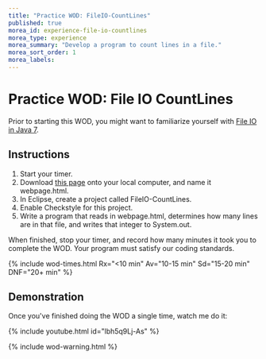 ```yaml
---
title: "Practice WOD: FileIO-CountLines"
published: true
morea_id: experience-file-io-countlines
morea_type: experience
morea_summary: "Develop a program to count lines in a file."
morea_sort_order: 1
morea_labels:
---
```


# Practice WOD: File IO CountLines

Prior to starting this WOD, you might want to familiarize yourself with [File IO in Java 7](http://docs.oracle.com/javase/tutorial/essential/io/fileio.html). 

## Instructions

  1. Start your timer.
  2. Download [this page](experience-file-io-countlines.html) onto your local computer, and name it webpage.html. 
  3. In Eclipse, create a project called FileIO-CountLines.  
  4. Enable Checkstyle for this project. 
  5. Write a program that reads in webpage.html, determines how many lines are in that file, and writes that integer to System.out.

When finished, stop your timer, and record how many minutes it took you to complete the WOD. Your program must satisfy our coding standards.  

{% include wod-times.html Rx="<10 min" Av="10-15 min" Sd="15-20 min" DNF="20+ min" %}

## Demonstration

Once you've finished doing the WOD a single time, watch me do it:

{% include youtube.html id="lbh5q9Lj-As" %}

{% include wod-warning.html %}





